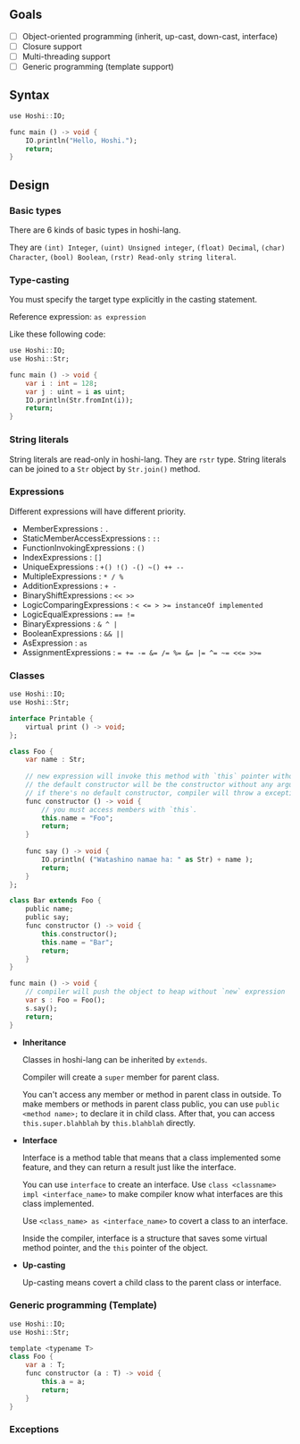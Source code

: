 ## Goals

- [ ] Object-oriented programming (inherit, up-cast, down-cast, interface)
- [ ] Closure support
- [ ] Multi-threading support
- [ ] Generic programming (template support)

## Syntax

```dart
use Hoshi::IO;

func main () -> void {
    IO.println("Hello, Hoshi.");
    return;
}
```

## Design

### Basic types

There are 6 kinds of basic types in hoshi-lang.

They are `(int) Integer`, `(uint) Unsigned integer`, `(float) Decimal`, `(char) Character`, `(bool) Boolean`, `(rstr) Read-only string literal`.

### Type-casting

You must specify the target type explicitly in the casting statement.

Reference expression: `as expression`

Like these following code:

```dart
use Hoshi::IO;
use Hoshi::Str;

func main () -> void {
    var i : int = 128;
    var j : uint = i as uint;
    IO.println(Str.fromInt(i));
    return;
}
```

### String literals

String literals are read-only in hoshi-lang. They are `rstr` type. String literals can be joined to a `Str` object by `Str.join()` method.

### Expressions

Different expressions will have different priority.

- MemberExpressions : `.`
- StaticMemberAccessExpressions : `::`
- FunctionInvokingExpressions : `()`
- IndexExpressions : `[]`
- UniqueExpressions : `+() !() -() ~() ++ --`
- MultipleExpressions : `* / %`
- AdditionExpressions : `+ -`
- BinaryShiftExpressions : `<< >>`
- LogicComparingExpressions : `< <= > >= instanceOf implemented`
- LogicEqualExpressions : `== !=`
- BinaryExpressions : `& ^ |`
- BooleanExpressions : `&& ||`
- AsExpression : `as`
- AssignmentExpressions : `= += -= &= /= %= &= |= ^= ~= <<= >>=`

### Classes

```dart
use Hoshi::IO;
use Hoshi::Str;

interface Printable {
    virtual print () -> void;
};

class Foo {
    var name : Str;
    
    // new expression will invoke this method with `this` pointer without any other arguments
    // the default constructor will be the constructor without any arguments
    // if there's no default constructor, compiler will throw a exception.
    func constructor () -> void {
        // you must access members with `this`.
        this.name = "Foo";
        return;
    }
    
    func say () -> void {
        IO.println( ("Watashino namae ha: " as Str) + name );
        return;
    }
};

class Bar extends Foo {
    public name;
    public say;
    func constructor () -> void {
        this.constructor();
        this.name = "Bar";
        return;
    }
}

func main () -> void {
    // compiler will push the object to heap without `new` expression
    var s : Foo = Foo();
    s.say();
    return;
}
```

- **Inheritance**

  Classes in hoshi-lang can be inherited by `extends`.

  Compiler will create a `super` member for parent class.

  You can't access any member or method in parent class in outside. To make members or methods in parent class public, you can use `public <method name>;` to declare it in child class. After that, you can access `this.super.blahblah` by `this.blahblah` directly.

- **Interface**

  Interface is a method table that means that a class implemented some feature, and they can return a result just like the interface.

  You can use `interface` to create an interface. Use `class <classname> impl <interface_name>` to make compiler know what interfaces are this class implemented.

  Use `<class_name> as <interface_name>` to covert a class to an interface.
  
  Inside the compiler, interface is a structure that saves some virtual method pointer, and the `this` pointer of the object.

- **Up-casting**

  Up-casting means covert a child class to the parent class or interface.

### Generic programming (Template)

```dart
use Hoshi::IO;
use Hoshi::Str;

template <typename T>
class Foo {
    var a : T;
    func constructor (a : T) -> void {
        this.a = a;
        return;
    }
}
```

### Exceptions

